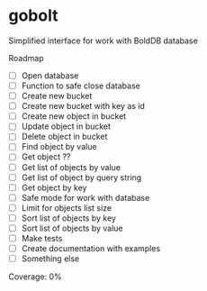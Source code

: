 # gobolt
Simplified interface for work with BoldDB database

Roadmap

 - [ ] Open database
 - [ ] Function to safe close database
 - [ ] Create new bucket
 - [ ] Create new bucket with key as id
 - [ ] Create new object in bucket
 - [ ] Update object in bucket
 - [ ] Delete object in bucket
 - [ ] Find object by value
 - [ ] Get object ??
 - [ ] Get list of objects by value
 - [ ] Get list of object by query string
 - [ ] Get object by key
 - [ ] Safe mode for work with database
 - [ ] Limit for objects list size
 - [ ] Sort list of objects by key
 - [ ] Sort list of objects by value
 - [ ] Make tests
 - [ ] Create documentation with examples
 - [ ] Something else

 Coverage: 0%
